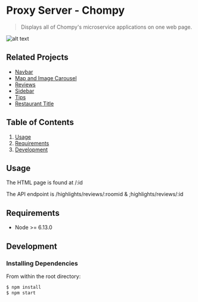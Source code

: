 # Proxy Server - Chompy

> Displays all of Chompy's microservice applications on one web page.

![alt text](https://i.imgur.com/lfj8OpMl.png)

## Related Projects

  - [Navbar](https://github.com/codenamesgroup/search-navbar-service)
  - [Map and Image Carousel](https://github.com/codenamesgroup/Maps-and-Image-Carousel-Service)
  - [Reviews](https://github.com/codenamesgroup/Reviews-Service)
  - [Sidebar](https://github.com/codenamesgroup/Bottom-right-sidebar)
  - [Tips](https://github.com/codenamesgroup/Tips)
  - [Restaurant Title](https://github.com/codenamesgroup/Title-Bar-Service)

## Table of Contents

1. [Usage](#usage)
1. [Requirements](#requirements)
1. [Development](#development)

## Usage

The HTML page is found at /:id

The API endpoint is /highlights/reviews/:roomid & ;highlights/reviews/:id

## Requirements

- Node >= 6.13.0

## Development

### Installing Dependencies

From within the root directory:
```sh
$ npm install
$ npm start
```

